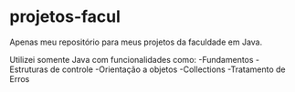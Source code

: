 # projetos-facul
Apenas meu repositório para meus projetos da faculdade em Java.

Utilizei somente Java com funcionalidades como:
-Fundamentos
-Estruturas de controle
-Orientação a objetos
-Collections
-Tratamento de Erros
